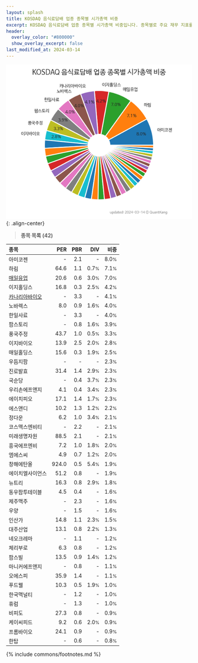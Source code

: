 ```yaml
---
layout: splash
title: KOSDAQ 음식료담배 업종 종목별 시가총액 비중
excerpt: KOSDAQ 음식료담배 업종 종목별 시가총액 비중입니다. 종목별로 주요 재무 지표를 함께 표시합니다.
header:
  overlay_color: "#800000"
  show_overlay_excerpt: false
last_modified_at: 2024-03-14
---
```



![KOSDAQ 음식료담배 업종 종목별 시가총액 비중](/stats/sector/images/kosdaq_업종_음식료담배_종목.png){: .align-center}


> **종목 목록 (42)**<a id="list"></a>

| **종목** | **PER** | **PBR** | **DIV** | **비중** |
| :------- | ------: | ------: | ------: | -------: |
| 아미코젠 | - | 2.1 | - | 8.0<small>%</small> |
| 하림 | 64.6 | 1.1 | 0.7<small>%</small> | 7.1<small>%</small> |
| [매일유업](/267980/) | 20.6 | 0.6 | 3.0<small>%</small> | 7.0<small>%</small> |
| 이지홀딩스 | 16.8 | 0.3 | 2.5<small>%</small> | 4.2<small>%</small> |
| [카나리아바이오](/016790/) | - | 3.3 | - | 4.1<small>%</small> |
| 노바렉스 | 8.0 | 0.9 | 1.6<small>%</small> | 4.0<small>%</small> |
| 한일사료 | - | 3.3 | - | 4.0<small>%</small> |
| 팜스토리 | - | 0.8 | 1.6<small>%</small> | 3.9<small>%</small> |
| 풍국주정 | 43.7 | 1.0 | 0.5<small>%</small> | 3.3<small>%</small> |
| 이지바이오 | 13.9 | 2.5 | 2.0<small>%</small> | 2.8<small>%</small> |
| 매일홀딩스 | 15.6 | 0.3 | 1.9<small>%</small> | 2.5<small>%</small> |
| 우듬지팜 | - | - | - | 2.3<small>%</small> |
| 진로발효 | 31.4 | 1.4 | 2.9<small>%</small> | 2.3<small>%</small> |
| 국순당 | - | 0.4 | 3.7<small>%</small> | 2.3<small>%</small> |
| 우리손에프앤지 | 4.1 | 0.4 | 3.4<small>%</small> | 2.3<small>%</small> |
| 에이치피오 | 17.1 | 1.4 | 1.7<small>%</small> | 2.3<small>%</small> |
| 에스앤디 | 10.2 | 1.3 | 1.2<small>%</small> | 2.2<small>%</small> |
| 정다운 | 6.2 | 1.0 | 3.4<small>%</small> | 2.1<small>%</small> |
| 코스맥스엔비티 | - | 2.2 | - | 2.1<small>%</small> |
| 미래생명자원 | 88.5 | 2.1 | - | 2.1<small>%</small> |
| 흥국에프엔비 | 7.2 | 1.0 | 1.8<small>%</small> | 2.0<small>%</small> |
| 엠에스씨 | 4.9 | 0.7 | 1.2<small>%</small> | 2.0<small>%</small> |
| 창해에탄올 | 924.0 | 0.5 | 5.4<small>%</small> | 1.9<small>%</small> |
| 에이치엘사이언스 | 51.2 | 0.8 | - | 1.9<small>%</small> |
| 뉴트리 | 16.3 | 0.8 | 2.9<small>%</small> | 1.8<small>%</small> |
| 동우팜투테이블 | 4.5 | 0.4 | - | 1.6<small>%</small> |
| 제주맥주 | - | 2.3 | - | 1.6<small>%</small> |
| 우양 | - | 1.5 | - | 1.6<small>%</small> |
| 인산가 | 14.8 | 1.1 | 2.3<small>%</small> | 1.5<small>%</small> |
| 대주산업 | 13.1 | 0.8 | 2.2<small>%</small> | 1.3<small>%</small> |
| 네오크레마 | - | 1.1 | - | 1.2<small>%</small> |
| 체리부로 | 6.3 | 0.8 | - | 1.2<small>%</small> |
| 팜스빌 | 13.5 | 0.9 | 1.4<small>%</small> | 1.2<small>%</small> |
| 마니커에프앤지 | - | 0.8 | - | 1.1<small>%</small> |
| 오에스피 | 35.9 | 1.4 | - | 1.1<small>%</small> |
| 푸드웰 | 10.3 | 0.5 | 1.9<small>%</small> | 1.0<small>%</small> |
| 한국맥널티 | - | 1.2 | - | 1.0<small>%</small> |
| 휴럼 | - | 1.3 | - | 1.0<small>%</small> |
| 비피도 | 27.3 | 0.8 | - | 0.9<small>%</small> |
| 케이씨피드 | 9.2 | 0.6 | 2.0<small>%</small> | 0.9<small>%</small> |
| 프롬바이오 | 24.1 | 0.9 | - | 0.9<small>%</small> |
| 한탑 | - | 0.6 | - | 0.8<small>%</small> |

{% include commons/footnotes.md %}